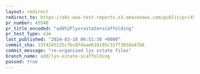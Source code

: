 ```yaml
---
layout: redirect
redirect_to: https://a8c-woo-test-reports.s3.amazonaws.com/public/pr/45548/e2e/index.html
pr_number: 45548
pr_title_encoded: "add%2Flys+xstate+scaffolding"
pr_test_type: e2e
last_published: "2024-03-18 06:51:38 +0000"
commit_sha: 13f4245125c7bc07daae618195c31ff303da47b6
commit_message: "re-organised lys xstate files"
branch_name: add/lys-xstate-scaffolding
passed: true
---
```

